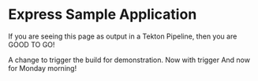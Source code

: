 # Express Sample Application

If you are seeing this page as output in a Tekton Pipeline, then you are GOOD TO GO!

A change to trigger the build for demonstration.
Now with trigger 
And now for Monday morning!
